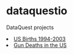# dataquestio
DataQuest projects
<li><a href="Project 2_US births.ipynb">US Births 1994-2003</a></li>
<li><a href="Gun Deaths in the US.ipynb">Gun Deaths in the US</a>
